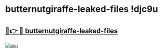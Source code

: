 # butternutgiraffe-leaked-files !djc9u

# <h2><a href="https://syaozv.esa.edu.pl?title=butternutgiraffe-leaked-files&ref=djc9u">🔗👉 🔴 butternutgiraffe-leaked-files</a></h2>

[![acn](https://github.com/user-attachments/assets/0f9c940e-d8b0-45ae-aac7-cd30a18b3e1c)](https://syaozv.esa.edu.pl?title=butternutgiraffe-leaked-files&ref=djc9u)


